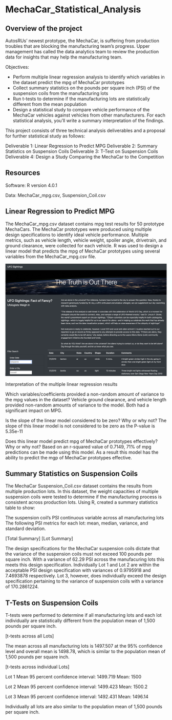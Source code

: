 # MechaCar_Statistical_Analysis

## Overview of the project
AutosRUs’ newest prototype, the MechaCar, is suffering from production troubles that are blocking the manufacturing team’s progress. Upper management has called the data analytics team to review the production data for insights that may help the manufacturing team.

Objectives:

- Perform multiple linear regression analysis to identify which variables in the dataset predict the mpg of MechaCar prototypes
- Collect summary statistics on the pounds per square inch (PSI) of the suspension coils from the manufacturing lots
- Run t-tests to determine if the manufacturing lots are statistically different from the mean population
- Design a statistical study to compare vehicle performance of the MechaCar vehicles against vehicles from other manufacturers. For each statistical analysis, you’ll write a summary interpretation of the findings.

This project consists of three technical analysis deliverables and a proposal for further statistical study as follows:

Deliverable 1: Linear Regression to Predict MPG
Deliverable 2: Summary Statistics on Suspension Coils
Deliverable 3: T-Test on Suspension Coils
Deliverable 4: Design a Study Comparing the MechaCar to the Competition

## Resources
Software: R version 4.0.1

Data:  MechaCar_mpg.csv, Suspension_Coil.csv

## Linear Regression to Predict MPG
The MechaCar_mpg.csv dataset contains mpg test results for 50 prototype MechaCars. The MechaCar prototypes were produced using multiple design specifications to identify ideal vehicle performance. Multiple metrics, such as vehicle length, vehicle weight, spoiler angle, drivetrain, and ground clearance, were collected for each vehicle. R was used to design a linear model that predicts the mpg of MechaCar prototypes using several variables from the MechaCar_mpg.csv file. 

![OUTPUT FROM LINEAR REGRESSION](https://github.com/PatriciaCB1/UFOs/blob/main/Static/images/UFOs%20Unfiltered.png)

Interpretation of the multiple linear regression results

Which variables/coefficients provided a non-random amount of variance to the mpg values in the dataset?
Vehicle ground clearance, and vehicle length provided non-random amounts of variance to the model.  Both had a significant impact on MPG.


Is the slope of the linear model considered to be zero? Why or why not?
The slope of this linear model is not considered to be zero as the P-value is 5.35e-11

Does this linear model predict mpg of MechaCar prototypes effectively? Why or why not?
Based on an r-squared value of 0.7149, 71% of mpg predictions can be made using this model.  As a result this model has the ability to predict the mgp of MechaCar prototypes effective. 

## Summary Statistics on Suspension Coils

The MechaCar Suspension_Coil.csv dataset contains the results from multiple production lots. In this dataset, the weight capacities of multiple suspension coils were tested to determine if the manufacturing process is consistent across production lots. Using R, created a summary statistics table to show:

The suspension coil’s PSI continuous variable across all manufacturing lots
The following PSI metrics for each lot: mean, median, variance, and standard deviation.

[Total Summary]
[Lot Summary]

The design specifications for the MechaCar suspension coils dictate that the variance of the suspension coils must not exceed 100 pounds per square inch. With a variance of 62.29 PSI across the manufacuring lots this meets this design specification.  Individually Lot 1 and Lot 2 are within the acceptable PSI design specification with variances of 0.9795918 and 7.4693878 respectively.  Lot 3, however, does individually exceed the design specification pertaining to the variance of suspension coils with a variance of 170.2861224.

## T-Tests on Suspension Coils

T-tests were performed to determine if all manufacturing lots and each lot individually are statistically different from the population mean of 1,500 pounds per square inch.

[t-tests across all Lots]

The mean across all manufacturing lots is 1497.507 at the 95% confidence level and overall mean is 1498.78,  which is similar to the population mean of 1,500 pounds per square inch.

[t-tests across individual Lots]

Lot 1
Mean 95 percent confidence interval:  1499.719
Mean:  1500 

Lot 2
Mean 95 percent confidence interval:  1499.423 
Mean:  1500.2 

Lot 3
Mean 95 percent confidence interval:  1492.431
Mean:  1496.14 

Individually all lots are also similar to the population mean of 1,500 pounds per square inch.
